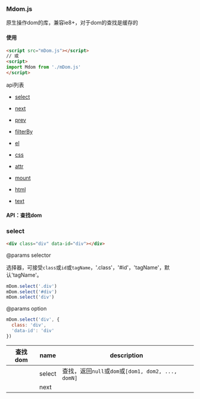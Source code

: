 ### Mdom.js

原生操作dom的库，兼容ie8+，对于dom的查找是缓存的

#### 使用
```html
<script src="mDom.js"></script>     
// 或
<script>
import Mdom from './mDom.js'
</script>  
```

api列表
+ [select](#/select)
+ [next](#/next)
+ [prev](#/prev)
+ [filterBy](#/filterBy)

+ [el](#/el)
+ [css](#/css)
+ [attr](#/attr)
+ [mount](#/mount)
+ [html](#/html)
+ [text](#/text)

#### API：查找dom

### select

```html
<div class="div" data-id="div"></div>
```

@params selector

选择器，可接受`class`或`id`或`tagName`，'.class'，'#id'，'tagName'，默认'tagName'。

```js
mDom.select('.div')
mDom.select('#div')
mDom.select('div')
```

@params option
```js
mDom.select('div', {
  class: 'div',
  'data-id': 'div'
})
```

查找dom|name|description
----|----|----
||select|查找，返回`null`或`dom`或`[dom1, dom2, ..., domN]`
||next|


